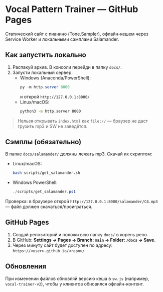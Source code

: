 # Vocal Pattern Trainer — GitHub Pages

Статический сайт с пианино (Tone.Sampler), офлайн-кешем через Service Worker и локальными сэмплами Salamander.

## Как запустить локально
1. Распакуй архив. В консоли перейди в папку `docs/`.
2. Запусти локальный сервер:
   - Windows (Anaconda/PowerShell):
     ```powershell
     py -m http.server 8000
     ```
     и открой `http://127.0.0.1:8000/`
   - Linux/macOS:
     ```bash
     python3 -m http.server 8000
     ```

> Нельзя открывать `index.html` как `file://` — браузер не даст грузить mp3 и SW не заведётся.

## Сэмплы (обязательно)
В папке `docs/salamander/` должны лежать mp3. Скачай их скриптом:
- Linux/macOS:
  ```bash
  bash scripts/get_salamander.sh
  ```
- Windows PowerShell:
  ```powershell
  ./scripts/get_salamander.ps1
  ```

Проверка: в браузере открой `http://127.0.0.1:8000/salamander/C4.mp3` — файл должен скачаться/проиграться.

## GitHub Pages
1. Создай репозиторий и положи всю папку `docs/` в корень репо.
2. В GitHub: **Settings → Pages → Branch: `main` → Folder: `/docs` → Save**.
3. Через минуту сайт будет доступен по адресу: `https://<user>.github.io/<repo>/`

## Обновления
При изменении файлов обновляй версию кеша в `sw.js` (например, `vocal-trainer-v2`), чтобы у клиентов обновился офлайн-контент.

